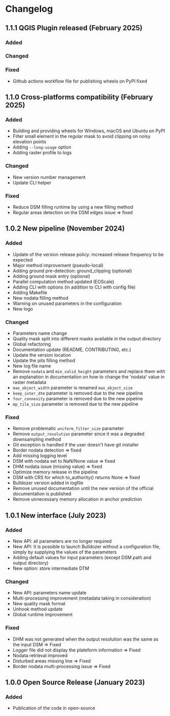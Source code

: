 # Changelog

## 1.1.1 QGIS Plugin released (February 2025)

### Added

### Changed

### Fixed
- Github actions workflow file for publishing wheels on PyPI fixed

## 1.1.0 Cross-platforms compatibility (February 2025)

### Added
- Building and providing wheels for Windows, macOS and Ubuntu on PyPI
- Filter small element in the regular mask to avoid clipping on noisy elevation points
- Adding `--long-usage` option 
- Adding raster profile to logs

### Changed
- New version number management
- Update CLI helper

### Fixed
- Reduce DSM filling runtime by using a new filling method
- Regular areas detection on the DSM edges issue => fixed

## 1.0.2 New pipeline (November 2024)

### Added
- Update of the version release policy: increased release frequency to be expected
- Major method improvement (pseudo-local)
- Adding ground pre-detection: ground_clipping (optional)
- Adding ground mask entry (optional)
- Parallel computation method updated (EOScale)
- Adding CLI with options (in addition to CLI with config file)
- Adding Makefile
- New nodata filling method
- Warning on unused parameters in the configuration
- New logo

### Changed
- Parameters name change
- Quality mask split into different masks available in the output directory
- Global refactoring
- Documentation update (README, CONTRIBUTING, etc.)
- Update the version location
- Update the pits filling method
- New log file name
- Remove `nodata` and `min_valid_height` parameters and replace them with an explanation in documentation on how to change the 'nodata' value in raster metadata 
- `max_object_width` parameter is renamed `max_object_size`
- `keep_inter_dtm` parameter is removed due to the new pipeline
- `four_connexity` parameter is removed due to the new pipeline
- `mp_tile_size` parameter is removed due to the new pipeline

### Fixed
- Remove problematic `uniform_filter_size` parameter
- Remove `output_resolution` parameter since it was a degraded downsampling method
- Git exception is handled if the user doesn't have git installer
- Border nodata detection => fixed
- Add missing logging level
- DSM with nodata set to NaN/None value => fixed
- DHM nodata issue (missing value) => fixed
- Optimize memory release in the pipeline
- DSM with CRS for which to_authority() returns None => fixed
- Bulldozer version added in logfile
- Remove unused documentation until the new version of the official documentation is published
- Remove unnecessary memory allocation in anchor prediction


## 1.0.1 New interface (July 2023)

### Added
- New API: all parameters are no longer required
- New API: It is possible to launch Bulldozer without a configuration file, simply by supplying the values of the parameters
- Adding default values for input parameters (except DSM path and output directory)
- New option: store intermediate DTM

### Changed
- New API: parameters name update
- Multi-processing improvement (metadata taking in consideration)
- New quality mask format
- Unhook method update
- Global runtime improvement

### Fixed
- DHM was not generated when the output resolution was the same as the input DSM => Fixed
- Logger file did not display the plateform information => Fixed
- Nodata retrieval improved
- Disturbed areas missing line => Fixed
- Border nodata multi-processing issue => Fixed


## 1.0.0 Open Source Release (January 2023)

### Added
- Publication of the code in open-source